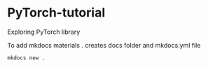 # PyTorch-tutorial
Exploring PyTorch library


To add mkdocs materials . creates docs folder and mkdocs.yml file
```bash
mkdocs new .
```